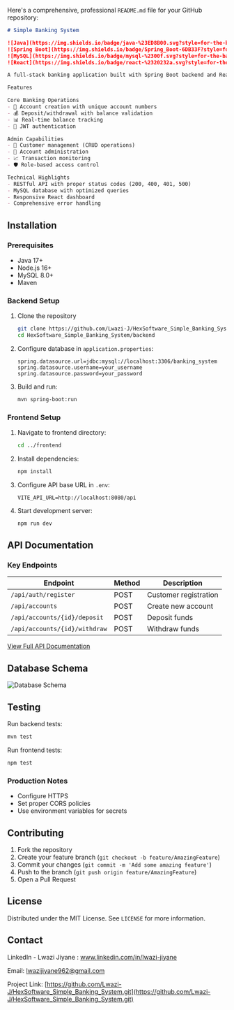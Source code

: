 Here's a comprehensive, professional `README.md` file for your GitHub repository:

```markdown
# Simple Banking System

![Java](https://img.shields.io/badge/java-%23ED8B00.svg?style=for-the-badge&logo=openjdk&logoColor=white)
![Spring Boot](https://img.shields.io/badge/Spring_Boot-6DB33F?style=for-the-badge&logo=spring&logoColor=white)
![MySQL](https://img.shields.io/badge/mysql-%2300f.svg?style=for-the-badge&logo=mysql&logoColor=white)
![React](https://img.shields.io/badge/react-%2320232a.svg?style=for-the-badge&logo=react&logoColor=%2361DAFB)

A full-stack banking application built with Spring Boot backend and React frontend, featuring secure account management, transaction processing, and customer administration.

Features

Core Banking Operations
- 🏦 Account creation with unique account numbers
- 💰 Deposit/withdrawal with balance validation
- 📊 Real-time balance tracking
- 🔐 JWT authentication

Admin Capabilities
- 👥 Customer management (CRUD operations)
- 📝 Account administration
- 📈 Transaction monitoring
- 🛡️ Role-based access control

Technical Highlights
- RESTful API with proper status codes (200, 400, 401, 500)
- MySQL database with optimized queries
- Responsive React dashboard
- Comprehensive error handling
```

## Installation

### Prerequisites
- Java 17+
- Node.js 16+
- MySQL 8.0+
- Maven

### Backend Setup
1. Clone the repository
   ```bash
   git clone https://github.com/Lwazi-J/HexSoftware_Simple_Banking_System.git
   cd HexSoftware_Simple_Banking_System/backend
   ```

2. Configure database in `application.properties`:
   ```properties
   spring.datasource.url=jdbc:mysql://localhost:3306/banking_system
   spring.datasource.username=your_username
   spring.datasource.password=your_password
   ```

3. Build and run:
   ```bash
   mvn spring-boot:run
   ```

### Frontend Setup
1. Navigate to frontend directory:
   ```bash
   cd ../frontend
   ```

2. Install dependencies:
   ```bash
   npm install
   ```

3. Configure API base URL in `.env`:
   ```env
   VITE_API_URL=http://localhost:8080/api
   ```

4. Start development server:
   ```bash
   npm run dev
   ```

## API Documentation

### Key Endpoints
| Endpoint | Method | Description |
|----------|--------|-------------|
| `/api/auth/register` | POST | Customer registration |
| `/api/accounts` | POST | Create new account |
| `/api/accounts/{id}/deposit` | POST | Deposit funds |
| `/api/accounts/{id}/withdraw` | POST | Withdraw funds |

[View Full API Documentation](docs/API.md)

## Database Schema

![Database Schema](docs/schema.png)

## Testing

Run backend tests:
```bash
mvn test
```

Run frontend tests:
```bash
npm test
```


### Production Notes
- Configure HTTPS
- Set proper CORS policies
- Use environment variables for secrets

## Contributing

1. Fork the repository
2. Create your feature branch (`git checkout -b feature/AmazingFeature`)
3. Commit your changes (`git commit -m 'Add some amazing feature'`)
4. Push to the branch (`git push origin feature/AmazingFeature`)
5. Open a Pull Request

## License

Distributed under the MIT License. See `LICENSE` for more information.

## Contact
LinkedIn - Lwazi Jiyane : www.linkedin.com/in/lwazi-jiyane

Email: lwazijiyane962@gmail.com

Project Link: [https://github.com/Lwazi-J/HexSoftware_Simple_Banking_System.git](https://github.com/Lwazi-J/HexSoftware_Simple_Banking_System.git)
```